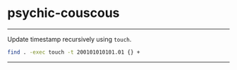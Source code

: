 # psychic-couscous

----
Update timestamp recursively using `touch`.

```bash
find . -exec touch -t 200101010101.01 {} +
```
----
